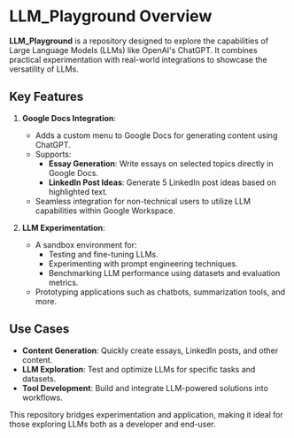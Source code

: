 # LLM_Playground Overview

**LLM_Playground** is a repository designed to explore the capabilities of Large Language Models (LLMs) like OpenAI's ChatGPT. It combines practical experimentation with real-world integrations to showcase the versatility of LLMs.

## Key Features

1. **Google Docs Integration**:
   - Adds a custom menu to Google Docs for generating content using ChatGPT.
   - Supports:
     - **Essay Generation**: Write essays on selected topics directly in Google Docs.
     - **LinkedIn Post Ideas**: Generate 5 LinkedIn post ideas based on highlighted text.
   - Seamless integration for non-technical users to utilize LLM capabilities within Google Workspace.

2. **LLM Experimentation**:
   - A sandbox environment for:
     - Testing and fine-tuning LLMs.
     - Experimenting with prompt engineering techniques.
     - Benchmarking LLM performance using datasets and evaluation metrics.
   - Prototyping applications such as chatbots, summarization tools, and more.

## Use Cases
- **Content Generation**: Quickly create essays, LinkedIn posts, and other content.
- **LLM Exploration**: Test and optimize LLMs for specific tasks and datasets.
- **Tool Development**: Build and integrate LLM-powered solutions into workflows.

This repository bridges experimentation and application, making it ideal for those exploring LLMs both as a developer and end-user.
